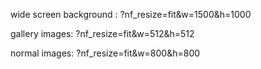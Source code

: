 wide screen background : ?nf_resize=fit&w=1500&h=1000

gallery images: ?nf_resize=fit&w=512&h=512

normal images: ?nf_resize=fit&w=800&h=800
